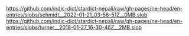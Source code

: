 https://github.com/indic-dict/stardict-nepali/raw/gh-pages/ne-head/en-entries/slobs/schmidt__2022-01-21_03-56-51Z__0MB.slob  
https://github.com/indic-dict/stardict-nepali/raw/gh-pages/ne-head/en-entries/slobs/turner__2018-01-27_16-30-46Z__2MB.slob  
